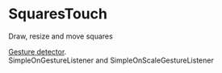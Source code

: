 # SquaresTouch
Draw, resize and move squares   

[Gesture detector](https://developer.android.com/reference/android/view/GestureDetector).    
SimpleOnGestureListener and SimpleOnScaleGestureListener   
